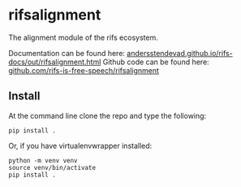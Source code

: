 # rifsalignment
The alignment module of the rifs ecosystem.

Documentation can be found here: [andersstendevad.github.io/rifs-docs/out/rifsalignment.html](https://andersstendevad.github.io/rifs-docs/out/rifsalignment.html)
Github code can be found here: [github.com/rifs-is-free-speech/rifsalignment](https://github.com/rifs-is-free-speech/rifsalignment)

## Install
At the command line clone the repo and type the following:

```
pip install .
```

Or, if you have virtualenvwrapper installed:

```
python -m venv venv
source venv/bin/activate
pip install .
```
